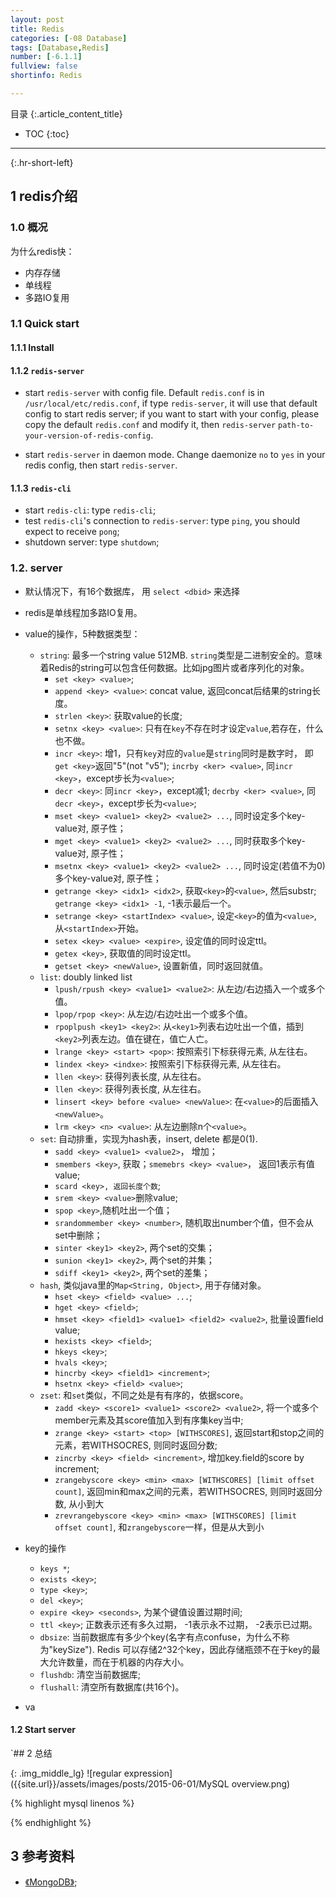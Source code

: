 ```yaml
---
layout: post
title: Redis
categories: [-08 Database]
tags: [Database,Redis]
number: [-6.1.1]
fullview: false
shortinfo: Redis

---
```

目录
{:.article_content_title}


* TOC
{:toc}

---
{:.hr-short-left}

## 1 redis介绍 ##

### 1.0 概况

为什么redis快：
- 内存存储
- 单线程
- 多路IO复用

### 1.1 Quick start

#### 1.1.1 Install

#### 1.1.2 `redis-server`

- start `redis-server` with config file. Default `redis.conf` is in `/usr/local/etc/redis.conf`, if type `redis-server`, it will use that default config to start redis server; if you want to start with your config, please copy the default `redis.conf` and modify it, then `redis-server` `path-to-your-version-of-redis-config`.

- start `redis-server` in daemon mode. Change daemonize `no` to `yes` in your redis config, then start `redis-server`.

#### 1.1.3 `redis-cli`

- start `redis-cli`: type `redis-cli`;
- test `redis-cli`'s connection to `redis-server`: type `ping`, you should expect to receive `pong`;
- shutdown server: type `shutdown`;

### 1.2. server

- 默认情况下，有16个数据库， 用 `select <dbid>` 来选择
- redis是单线程加多路IO复用。

- value的操作，5种数据类型：
  - `string`: 最多一个string value 512MB. `string`类型是二进制安全的。意味着Redis的string可以包含任何数据。比如jpg图片或者序列化的对象。
    - `set <key> <value>`;
    - `append <key> <value>`: concat value, 返回concat后结果的string长度。
    - `strlen <key>`: 获取value的长度;
    - `setnx <key> <value>`: 只有在`key`不存在时才设定`value`,若存在，什么也不做。
    - `incr <key>`: 增1，只有`key`对应的`value`是`string`同时是数字时， 即`get <key>`返回"5"(not "v5"); `incrby <ker> <value>`, 同`incr <key>`，except步长为`<value>`;
    - `decr <key>`:  同`incr <key>`，except减1; `decrby <ker> <value>`, 同`decr <key>`，except步长为`<value>`;
    - `mset <key> <value1> <key2> <value2> ...`, 同时设定多个key-value对, 原子性；
    - `mget <key> <value1> <key2> <value2> ...`, 同时获取多个key-value对, 原子性；
    - `msetnx <key> <value1> <key2> <value2> ...`, 同时设定(若值不为0)多个key-value对, 原子性；
    - `getrange <key> <idx1> <idx2>`, 获取`<key>`的`<value>`, 然后substr; `getrange <key> <idx1> -1`, -1表示最后一个。
    - `setrange <key> <startIndex> <value>`, 设定`<key>`的值为`<value>`, 从`<startIndex>`开始。
    - `setex <key> <value> <expire>`, 设定值的同时设定ttl。
    - `getex <key>`, 获取值的同时设定ttl。
    - `getset <key> <newValue>`, 设置新值，同时返回就值。
  - `list`: doubly linked list 
    - `lpush/rpush <key> <value1> <value2>`: 从左边/右边插入一个或多个值。
    - `lpop/rpop <key>`: 从左边/右边吐出一个或多个值。
    - `rpoplpush <key1> <key2>`: 从`<key1>`列表右边吐出一个值，插到`<key2>`列表左边。值在键在，值亡人亡。
    - `lrange <key> <start> <pop>`: 按照索引下标获得元素, 从左往右。
    - `lindex <key> <indxe>`: 按照索引下标获得元素, 从左往右。
    - `llen <key>`: 获得列表长度, 从左往右。
    - `llen <key>`: 获得列表长度, 从左往右。
    - `linsert <key> before <value> <newValue>`: 在`<value>`的后面插入`<newValue>`。 
    - `lrm <key> <n> <value>`: 从左边删除n个`<value>`。
  - `set`: 自动排重，实现为hash表，insert, delete 都是0(1).
    - `sadd <key> <value1> <value2>`， 增加；
    - `smembers <key>`, 获取；`smemebrs <key> <value>`， 返回1表示有值value;
    - `scard <key>, 返回长度个数`;
    - `srem <key> <value>`删除value;
    - `spop <key>`,随机吐出一个值；
    - `srandommember <key> <number>`, 随机取出number个值，但不会从set中删除；
    - `sinter <key1> <key2>`, 两个set的交集；
    - `sunion <key1> <key2>`, 两个set的并集；
    - `sdiff <key1> <key2>`, 两个set的差集；
  - `hash`, 类似java里的`Map<String, Object>`, 用于存储对象。
    - `hset <key> <field> <value> ...`;
    - `hget <key> <field>`;
    - `hmset <key> <field1> <value1> <field2> <value2>`, 批量设置field value;
    - `hexists <key> <field>`;
    - `hkeys <key>`;
    - `hvals <key>`;
    - `hincrby <key> <field1> <increment>`;
    - `hsetnx <key> <field> <value>`;
  - `zset`: 和`set`类似，不同之处是有有序的，依据score。
    - `zadd <key> <score1> <value1> <score2> <value2>`, 将一个或多个member元素及其score值加入到有序集key当中;
    - `zrange <key> <start> <top> [WITHSCORES]`, 返回start和stop之间的元素，若WITHSOCRES, 则同时返回分数;
    - `zincrby <key> <field> <increment>`, 增加key.field的score by increment;
    - `zrangebyscore <key> <min> <max> [WITHSCORES] [limit offset count]`, 返回min和max之间的元素，若WITHSOCRES, 则同时返回分数, 从小到大
    - `zrevrangebyscore <key> <min> <max> [WITHSCORES] [limit offset count]`, 和`zrangebyscore`一样，但是从大到小

- key的操作
  - `keys *`;
  - `exists <key>`;
  - `type <key>`;
  - `del <key>`;
  - `expire <key> <seconds>`, 为某个键值设置过期时间;
  - `ttl <key>`; 正数表示还有多久过期， -1表示永不过期， -2表示已过期。
  - `dbsize`: 当前数据库有多少个key(名字有点confuse，为什么不称为"keySize"). Redis 可以存储2^32个key，因此存储瓶颈不在于key的最大允许数量，而在于机器的内存大小。
  - `flushdb`: 清空当前数据库;
  - `flushall`: 清空所有数据库(共16个)。

- va

#### 1.2 Start server

`## 2 总结

{: .img_middle_lg}
![regular expression]({{site.url}}/assets/images/posts/2015-06-01/MySQL overview.png)

{% highlight mysql linenos %}

{% endhighlight %}



## 3 参考资料 ##
- [《MongoDB》](https://www.mongodb.com/cn);






